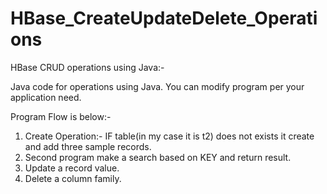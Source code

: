 # HBase_CreateUpdateDelete_Operations
HBase CRUD operations using Java:-

Java code for operations using Java. You can modify program per your application need.

Program Flow is below:-
1. Create Operation:- IF table(in my case it is t2) does not exists it create and add three sample records.
2. Second program make a search based on KEY and return result.
3. Update a record value.
4. Delete a column family.
